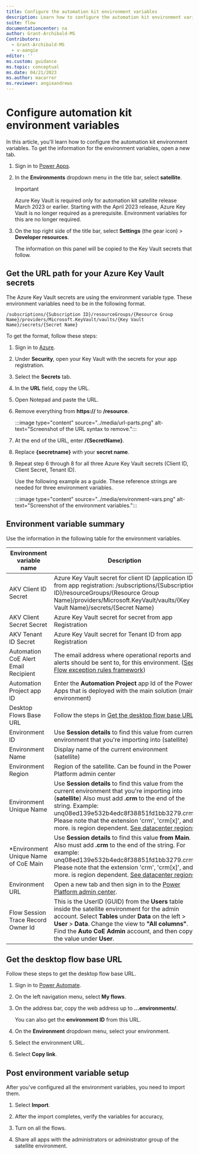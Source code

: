 ```yaml
---
title: Configure the automation kit environment variables
description: Learn how to configure the automation kit environment variables.
suite: flow
documentationcenter: na
author: Grant-Archibald-MS
Contributors:
  - Grant-Archibald-MS
  - v-aangie
editor: ''
ms.custom: guidance
ms.topic: conceptual
ms.date: 04/21/2023
ms.author: macarrer
ms.reviewer: angieandrews
---
```


# Configure automation kit environment variables

In this article, you'll learn how to configure the automation kit environment variables. To get the information for the environment variables, open a new tab.

1. Sign in to [Power Apps](https://make.powerapps.com).

1. In the **Environments** dropdown menu in the title bar, select **satellite**.

   > [!IMPORTANT]
   > Azure Key Vault is required only for automation kit satellite release March 2023 or earlier. Starting with the April 2023 release, Azure Key Vault is no longer required as a prerequisite. Environment variables for this are no longer required.

1. On the top right side of the title bar, select **Settings** (the gear icon) > **Developer resources**.

    The information on this panel will be copied to the Key Vault secrets that follow.

## Get the URL path for your Azure Key Vault secrets

The Azure Key Vault secrets are using the environment variable type. These environment variables need to be in the following format.
  
   ```azurecli
   /subscriptions/{Subscription ID}/resourceGroups/{Resource Group Name}/providers/Microsoft.KeyVault/vaults/{Key Vault Name}/secrets/{Secret Name}
   ```

To get the format, follow these steps:

1. Sign in to [Azure](https://portal.azure.com/home).

1. Under **Security**, open your Key Vault with the secrets for your app registration.

1. Select the **Secrets** tab.

1. In the **URL** field, copy the URL.

1. Open Notepad and paste the URL.

1. Remove everything from **https://** to **/resource**.

    :::image type="content" source="../media/url-parts.png" alt-text="Screenshot of the URL syntax to remove.":::

1. At the end of the URL, enter **/{SecretName}**.

1. Replace **{secretname}** with your **secret name**.

1. Repeat step 6 through 8 for all three Azure Key Vault secrets (Client ID, Client Secret, Tenant ID).

    Use the following example as a guide. These reference strings are needed for three environment variables.

    :::image type="content" source="../media/environment-vars.png" alt-text="Screenshot of the environment variables.":::

## Environment variable summary

   Use the information in the following table for the environment variables.

| Environment variable name      | Description |
|---------------------------------------|-------------------|
| AKV Client ID Secret                  | Azure Key Vault secret for client ID (application ID) from app registration: /subscriptions/{Subscription ID}/resourceGroups/{Resource Group Name}/providers/Microsoft.KeyVault/vaults/{Key Vault Name}/secrets/{Secret Name}                                                                   |
| AKV Client Secret Secret              | Azure Key Vault secret for secret from app Registration                                                                                                                                                                                                                                         |
| AKV Tenant ID Secret                  | Azure Key Vault secret for Tenant ID from app Registration                                                                                                                                                                                                                                      |
| Automation CoE Alert Email Recipient  | The email address where operational reports and alerts should be sent to, for this environment. ([See Flow exception rules framework](../exception-rules-framework.md#flow-exception-rules-framework))                                                                                                                            |
| Automation Project app ID             | Enter the **Automation Project** app Id of the Power Apps that is deployed with the main solution (main environment)                                                                                                                                                                            |
| Desktop Flows Base URL                | Follow the steps in [Get the desktop flow base URL](#get-the-desktop-flow-base-url)                                                                                                                     |
| Environment ID                        | Use **Session details** to find this value from current environment that you're importing into (satellite)                                                                                                                                                                                     |
| Environment Name                      | Display name of the current environment (satellite)                                                                                                                                                                                                                                             |
| Environment Region                    | Region of the satellite. Can be found in the Power Platform admin center                                                                                                                                                                                                                        |
| Environment Unique Name               | Use **Session details** to find this value from the current environment that you're importing into (**satellite**) Also must add **.crm** to the end of the string. Example: unq08ed139e532b4edc8f38851fd1bb3279.crm. Please note that the extension 'crm', 'crm[x]', and more. is region dependent. [See datacenter regions](/power-platform/admin/new-datacenter-regions)  |
| \*Environment Unique Name of CoE Main | Use **Session details** to find this value **from Main**. Also must add **.crm** to the end of the string. For example: unq08ed139e532b4edc8f38851fd1bb3279.crm. Please note that the extension 'crm', 'crm[x]', and more. is region dependent. [See datacenter regions](/power-platform/admin/new-datacenter-regions)                                                                                                                                                                                                                          |
| Environment URL                       | Open a new tab and then sign in to the [Power Platform admin center](https://admin.powerplatform.microsoft.com/home).                                                                                            |
| Flow Session Trace Record Owner Id    | This is the UserID (GUID) from the **Users** table inside the satellite environment for the admin account. Select **Tables** under **Data** on the left > **User** > **Data**. Change the view to **"All columns"**. Find the **Auto CoE Admin** account, and then copy the value under **User**. |

## Get the desktop flow base URL

Follow these steps to  get the desktop flow base URL.

1. Sign in to [Power Automate](https://make.powerautomate.com).

1. On the left navigation menu, select **My flows**.

1. On the address bar, copy the web address up to **…environments/**.

    You can also get the **environment ID** from this URL.

1. On the **Environment** dropdown menu, select your environment.

1. Select the environment URL. <!--From where?-->

1. Select **Copy link**.

## Post environment variable setup

After you've configured all the environment variables, you need to import them.

1. Select **Import**. <!--Are you still in Power Automate?-->

1. After the import completes, verify the variables for accuracy,

1. Turn on all the flows. <!--Say how to do this.-->

1. Share all apps with the administrators or administrator group of the satellite environment. <!--Say how to do this.-->
